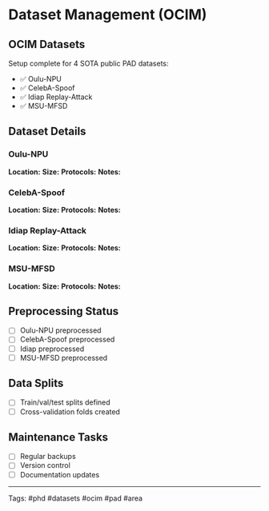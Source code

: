 # Dataset Management (OCIM)

## OCIM Datasets
Setup complete for 4 SOTA public PAD datasets:
- ✅ Oulu-NPU
- ✅ CelebA-Spoof
- ✅ Idiap Replay-Attack
- ✅ MSU-MFSD

## Dataset Details

### Oulu-NPU
**Location:** 
**Size:** 
**Protocols:** 
**Notes:** 

### CelebA-Spoof
**Location:** 
**Size:** 
**Protocols:** 
**Notes:** 

### Idiap Replay-Attack
**Location:** 
**Size:** 
**Protocols:** 
**Notes:** 

### MSU-MFSD
**Location:** 
**Size:** 
**Protocols:** 
**Notes:** 

## Preprocessing Status
- [ ] Oulu-NPU preprocessed
- [ ] CelebA-Spoof preprocessed
- [ ] Idiap preprocessed
- [ ] MSU-MFSD preprocessed

## Data Splits
- [ ] Train/val/test splits defined
- [ ] Cross-validation folds created

## Maintenance Tasks
- [ ] Regular backups
- [ ] Version control
- [ ] Documentation updates

---
Tags: #phd #datasets #ocim #pad #area

